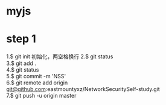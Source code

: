 # myjs
# step 1  
1.$ git init  初始化，两空格换行
2.$ git status  
3.$ git add .  
4.$ git status  
5.$ git commit -m 'NSS'  
6.$ git remote add origin git@github.com:eastmountyxz/NetworkSecuritySelf-study.git  
7.$ git push -u origin master  
